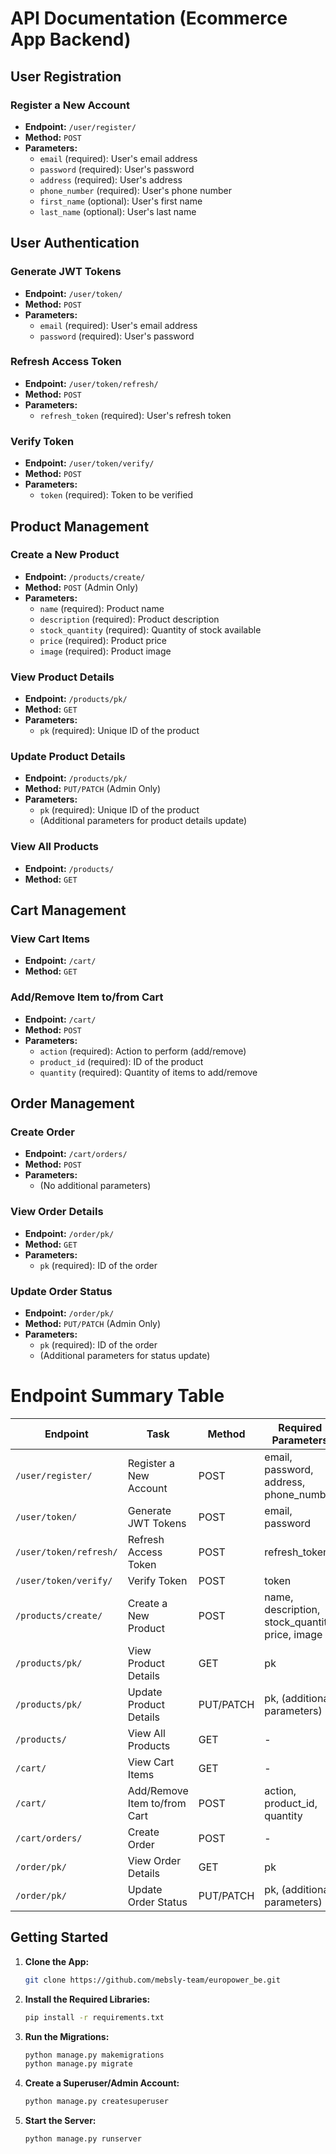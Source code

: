 

# API Documentation (Ecommerce App Backend)

## User Registration

### Register a New Account
- **Endpoint:** `/user/register/`
- **Method:** `POST`
- **Parameters:**
  - `email` (required): User's email address
  - `password` (required): User's password
  - `address` (required): User's address
  - `phone_number` (required): User's phone number
  - `first_name` (optional): User's first name
  - `last_name` (optional): User's last name

## User Authentication

### Generate JWT Tokens
- **Endpoint:** `/user/token/`
- **Method:** `POST`
- **Parameters:**
  - `email` (required): User's email address
  - `password` (required): User's password

### Refresh Access Token
- **Endpoint:** `/user/token/refresh/`
- **Method:** `POST`
- **Parameters:**
  - `refresh_token` (required): User's refresh token

### Verify Token
- **Endpoint:** `/user/token/verify/`
- **Method:** `POST`
- **Parameters:**
  - `token` (required): Token to be verified

## Product Management

### Create a New Product
- **Endpoint:** `/products/create/`
- **Method:** `POST` (Admin Only)
- **Parameters:**
  - `name` (required): Product name
  - `description` (required): Product description
  - `stock_quantity` (required): Quantity of stock available
  - `price` (required): Product price
  - `image` (required): Product image

### View Product Details
- **Endpoint:** `/products/pk/`
- **Method:** `GET`
- **Parameters:**
  - `pk` (required): Unique ID of the product

### Update Product Details
- **Endpoint:** `/products/pk/`
- **Method:** `PUT/PATCH` (Admin Only)
- **Parameters:**
  - `pk` (required): Unique ID of the product
  - (Additional parameters for product details update)

### View All Products
- **Endpoint:** `/products/`
- **Method:** `GET`

## Cart Management

### View Cart Items
- **Endpoint:** `/cart/`
- **Method:** `GET`

### Add/Remove Item to/from Cart
- **Endpoint:** `/cart/`
- **Method:** `POST`
- **Parameters:**
  - `action` (required): Action to perform (add/remove)
  - `product_id` (required): ID of the product
  - `quantity` (required): Quantity of items to add/remove

## Order Management

### Create Order
- **Endpoint:** `/cart/orders/`
- **Method:** `POST`
- **Parameters:**
  - (No additional parameters)

### View Order Details
- **Endpoint:** `/order/pk/`
- **Method:** `GET`
- **Parameters:**
  - `pk` (required): ID of the order

### Update Order Status
- **Endpoint:** `/order/pk/`
- **Method:** `PUT/PATCH` (Admin Only)
- **Parameters:**
  - `pk` (required): ID of the order
  - (Additional parameters for status update)

# Endpoint Summary Table

| Endpoint | Task | Method | Required Parameters | Access Level |
| --- | --- | --- | --- | --- |
| `/user/register/` | Register a New Account | POST | email, password, address, phone_number | Public |
| `/user/token/` | Generate JWT Tokens | POST | email, password | Public |
| `/user/token/refresh/` | Refresh Access Token | POST | refresh_token | Public |
| `/user/token/verify/` | Verify Token | POST | token | Public |
| `/products/create/` | Create a New Product | POST | name, description, stock_quantity, price, image | Admin |
| `/products/pk/` | View Product Details | GET | pk | Public |
| `/products/pk/` | Update Product Details | PUT/PATCH | pk, (additional parameters) | Admin |
| `/products/` | View All Products | GET | - | Public |
| `/cart/` | View Cart Items | GET | - | User |
| `/cart/` | Add/Remove Item to/from Cart | POST | action, product_id, quantity | User |
| `/cart/orders/` | Create Order | POST | - | User |
| `/order/pk/` | View Order Details | GET | pk | User/Admin |
| `/order/pk/` | Update Order Status | PUT/PATCH | pk, (additional parameters) | Admin |


## Getting Started

1. **Clone the App:**

    ```bash
    git clone https://github.com/mebsly-team/europower_be.git
    ```

2. **Install the Required Libraries:**

    ```bash
    pip install -r requirements.txt
    ```

3. **Run the Migrations:**

    ```bash
    python manage.py makemigrations
    python manage.py migrate
    ```

4. **Create a Superuser/Admin Account:**

    ```bash
    python manage.py createsuperuser
    ```

5. **Start the Server:**

    ```bash
    python manage.py runserver
    ```


